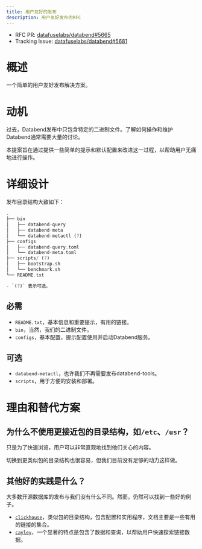 ```yaml
---
title: 用户友好的发布
description: 用户友好发布的RFC
---
```


- RFC PR: [datafuselabs/databend#5665](https://github.com/datafuselabs/databend/pull/5665)
- Tracking Issue: [datafuselabs/databend#5681](https://github.com/datafuselabs/databend/issues/5681)

# 概述

一个简单的用户友好发布解决方案。

# 动机

过去，Databend发布中只包含特定的二进制文件。了解如何操作和维护Databend通常需要大量的讨论。

本提案旨在通过提供一些简单的提示和默认配置来改进这一过程，以帮助用户无痛地进行操作。

# 详细设计

发布目录结构大致如下：

```rust
.
├── bin
│   ├── databend-query
│   ├── databend-meta
│   └── databend-metactl (?)
├── configs
│   ├── databend-query.toml
│   └── databend-meta.toml
├── scripts/ (?)
│   ├── bootstrap.sh
│   └── benchmark.sh
└── README.txt

- `(?)` 表示可选。
```

## 必需

- `README.txt`，基本信息和重要提示，有用的链接。
- `bin`，当然，我们的二进制文件。
- `configs`，基本配置，提示配置使用并启动Databend服务。

## 可选

- `databend-metactl`，也许我们不再需要发布databend-tools。
- `scripts`，用于方便的安装和部署。

# 理由和替代方案

## 为什么不使用更接近包的目录结构，如`/etc`、`/usr`？

只是为了快速浏览，用户可以非常直观地找到他们关心的内容。

切换到更类似包的目录结构也很容易，但我们目前没有足够的动力这样做。

## 其他好的实践是什么？

大多数开源数据库的发布与我们没有什么不同。然而，仍然可以找到一些好的例子。

- [`clickhouse`](https://github.com/ClickHouse/ClickHouse/releases)，类似包的目录结构，包含配置和实用程序，文档主要是一些有用的链接的集合。
- [`cayley`](https://github.com/cayleygraph/cayley/releases/)，一个显著的特点是包含了数据和查询，以帮助用户快速探索链接数据。